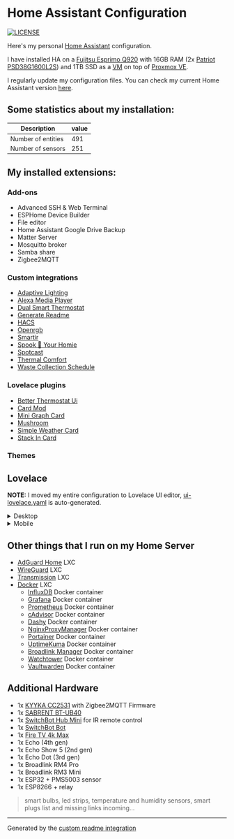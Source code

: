 # Home Assistant Configuration
[![LICENSE](https://img.shields.io/badge/license-MIT-gold.svg)](LICENSE)

Here's my personal [Home Assistant](https://home-assistant.io/) configuration.

I have installed HA on a [Fujitsu Esprimo Q920](https://www.amazon.it/gp/product/B0854LM164) with 16GB RAM (2x [Patriot PSD38G1600L2S](https://www.amazon.it/gp/product/B009WIW9GE)) and 1TB SSD as a [VM](https://community.home-assistant.io/t/home-assistant-os-installation-on-proxmox-ve-7-tutorial/335964) on top of [Proxmox VE](https://www.proxmox.com/en/proxmox-ve).

I regularly update my configuration files. You can check my current Home Assistant version [here](.HA_VERSION).


## Some statistics about my installation:

Description | value
-- | --
Number of entities | 491
Number of sensors | 251


## My installed extensions:

### Add-ons
- Advanced SSH & Web Terminal
- ESPHome Device Builder
- File editor
- Home Assistant Google Drive Backup
- Matter Server
- Mosquitto broker
- Samba share
- Zigbee2MQTT

### Custom integrations
- [Adaptive Lighting](https://github.com/basnijholt/adaptive-lighting)
- [Alexa Media Player](https://github.com/alandtse/alexa_media_player)
- [Dual Smart Thermostat](https://github.com/swingerman/ha-dual-smart-thermostat)
- [Generate Readme](https://github.com/custom-components/readme)
- [HACS](https://github.com/hacs/integration)
- [Openrgb](https://github.com/koying/openrgb_ha)
- [Smartir](https://github.com/smartHomeHub/SmartIR)
- [Spook 👻 Your Homie](https://github.com/frenck/spook)
- [Spotcast](https://github.com/fondberg/spotcast)
- [Thermal Comfort](https://github.com/dolezsa/thermal_comfort)
- [Waste Collection Schedule](https://github.com/mampfes/hacs_waste_collection_schedule)

### Lovelace plugins
- [Better Thermostat Ui](https://github.com/KartoffelToby/better-thermostat-ui-card)
- [Card Mod](https://github.com/thomasloven/lovelace-card-mod)
- [Mini Graph Card](https://github.com/kalkih/mini-graph-card)
- [Mushroom](https://github.com/piitaya/lovelace-mushroom)
- [Simple Weather Card](https://github.com/kalkih/simple-weather-card)
- [Stack In Card](https://github.com/custom-cards/stack-in-card)

### Themes


## Lovelace
**NOTE:** I moved my entire configuration to Lovelace UI editor, [ui-lovelace.yaml](ui-lovelace.yaml) is auto-generated.

<details>
  <summary>Desktop</summary>
    <img src="docs/images/desktop/home.png" alt="Home"/>
    <img src="docs/images/desktop/livingroom.png" alt="Livingroom"/>
    <img src="docs/images/desktop/bedroom.png" alt="Bedroom"/>
    <img src="docs/images/desktop/kitchen.png" alt="Kitchen"/>
    <img src="docs/images/desktop/bathroom.png" alt="Bathroom"/>
    <img src="docs/images/desktop/entrance.png" alt="Entrance"/>
    <img src="docs/images/desktop/lab.png" alt="Lab"/>
    <img src="docs/images/desktop/stats.png" alt="Stats"/>
    <img src="docs/images/desktop/devices.png" alt="Devices"/>
</details>

<details>
  <summary>Mobile</summary>
    <img src="docs/images/mobile/home.jpg" alt="Home"/>
    <img src="docs/images/mobile/livingroom.jpg" alt="Livingroom"/>
    <img src="docs/images/mobile/bedroom.jpg" alt="Bedroom"/>
    <img src="docs/images/mobile/kitchen.jpg" alt="Kitchen"/>
    <img src="docs/images/mobile/bathroom.jpg" alt="Bathroom"/>
    <img src="docs/images/mobile/entrance.jpg" alt="Entrance"/>
    <img src="docs/images/mobile/lab.jpg" alt="Lab"/>
    <img src="docs/images/mobile/devices.jpg" alt="Devices"/>
    <img src="docs/images/mobile/stats_1.jpg" alt="Stats 1"/>
    <img src="docs/images/mobile/stats_2.jpg" alt="Stats 2"/>
</details>


## Other things that I run on my Home Server
- [AdGuard Home](https://adguard.com/en/adguard-home/overview.html) LXC
- [WireGuard](https://www.wireguard.com/) LXC
- [Transmission](https://transmissionbt.com/) LXC
- [Docker](https://www.docker.com/) LXC
  - [InfluxDB](https://www.influxdata.com/) Docker container
  - [Grafana](https://grafana.com/) Docker container
  - [Prometheus](https://prometheus.io/) Docker container
  - [cAdvisor](https://github.com/google/cadvisor) Docker container
  - [Dashy](https://dashy.to/) Docker container
  - [NginxProxyManager](https://nginxproxymanager.com/) Docker container
  - [Portainer](https://portainer.io/) Docker container
  - [UptimeKuma](https://github.com/louislam/uptime-kuma) Docker container
  - [Broadlink Manager](https://github.com/t0mer/broadlinkmanager-docker) Docker container
  - [Watchtower](https://containrrr.dev/watchtower/) Docker container
  - [Vaultwarden](https://www.vaultwarden.net/) Docker container

## Additional Hardware
- 1x [KYYKA CC2531](https://www.amazon.it/gp/product/B08Q7NPSRX) with Zigbee2MQTT Firmware
- 1x [SABRENT BT-UB40](https://www.amazon.it/dp/B06XHY5VXF)
- 1x [SwitchBot Hub Mini](https://www.switch-bot.com/products/switchbot-hub-mini) for IR remote control
- 1x [SwitchBot Bot](https://www.switch-bot.com/pages/switchbot-bot)
- 1x [Fire TV 4k Max](https://www.amazon.it/dp/B08MT4MY9J)
- 1x Echo (4th gen)
- 1x Echo Show 5 (2nd gen)
- 1x Echo Dot (3rd gen)
- 1x Broadlink RM4 Pro
- 1x Broadlink RM3 Mini
- 1x ESP32 + PMS5003 sensor
- 1x ESP8266 + relay

> smart bulbs, led strips, temperature and humidity sensors, smart plugs list and missing links incoming...

***

Generated by the [custom readme integration](https://github.com/custom-components/readme)